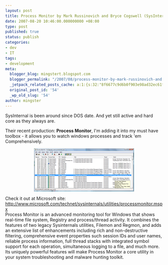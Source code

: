 ```yaml
---
layout: post
title: Process Monitor by Mark Russinovich and Bryce Cogswell (SysInternal)
date: 2007-08-20 10:46:00.000000000 +08:00
type: post
published: true
status: publish
categories:
- dev
- IT
tags:
- development
meta:
  blogger_blog: mingstert.blogspot.com
  blogger_permalink: "/2007/08/process-monitor-by-mark-russinovich-and.html"
  _jetpack_related_posts_cache: a:1:{s:32:"8f6677c9d6b0f903e98ad32ec61f8deb";a:2:{s:7:"expires";i:1453541983;s:7:"payload";a:3:{i:0;a:1:{s:2:"id";i:164;}i:1;a:1:{s:2:"id";i:253;}i:2;a:1:{s:2:"id";i:15;}}}}
  original_post_id: '54'
  _wp_old_slug: '54'
author: mingster
---
```

<p>SysInternal is been around since DOS date. And yet still active and hard core as they always are.</p>
<p>Their recent production: <strong>Process Monitor</strong>, I'm adding it into my must have toolbox - it allows you to watch windows processes and track 'em Comprehensively.</p>
<p><a href="http://mingster.files.wordpress.com/2007/08/procmon-main.gif"><img style="display:block;cursor:hand;text-align:center;margin:0 auto 10px;" alt="" src="/img/procmon-main1.gif" border="0" /></a>
<div>Check it out at Microsoft site: <a href="http://www.microsoft.com/technet/sysinternals/utilities/processmonitor.mspx">http://www.microsoft.com/technet/sysinternals/utilities/processmonitor.mspx</a></div>
<div></div>
<div></div>
<div>Process Monitor is an advanced monitoring tool for Windows that shows real-time file system, Registry and process/thread activity. It combines the features of two legacy Sysinternals utilities, Filemon and Regmon, and adds an extensive list of enhancements including rich and non-destructive filtering, comprehensive event properties such session IDs and user names, reliable process information, full thread stacks with integrated symbol support for each operation, simultaneous logging to a file, and much more. Its uniquely powerful features will make Process Monitor a core utility in your system troubleshooting and malware hunting toolkit.</div>
